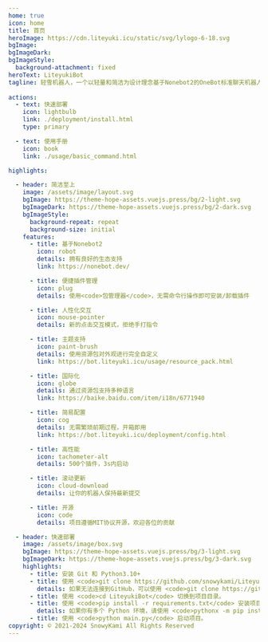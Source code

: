 ```yaml
---
home: true
icon: home
title: 首页
heroImage: https://cdn.liteyuki.icu/static/svg/lylogo-6-18.svg
bgImage:
bgImageDark:
bgImageStyle:
  background-attachment: fixed
heroText: LiteyukiBot
tagline: 轻雪机器人，一个以轻量和简洁为设计理念基于Nonebot2的OneBot标准聊天机器人
 
actions:
  - text: 快速部署
    icon: lightbulb
    link: ./deployment/install.html
    type: primary

  - text: 使用手册
    icon: book
    link: ./usage/basic_command.html

highlights:

  - header: 简洁至上
    image: /assets/image/layout.svg
    bgImage: https://theme-hope-assets.vuejs.press/bg/2-light.svg
    bgImageDark: https://theme-hope-assets.vuejs.press/bg/2-dark.svg
    bgImageStyle:
      background-repeat: repeat
      background-size: initial
    features:
      - title: 基于Nonebot2
        icon: robot
        details: 拥有良好的生态支持
        link: https://nonebot.dev/

      - title: 便捷插件管理
        icon: plug
        details: 使用<code>包管理器</code>，无需命令行操作即可安装/卸载插件

      - title: 人性化交互
        icon: mouse-pointer
        details: 新的点击交互模式，拒绝手打指令

      - title: 主题支持
        icon: paint-brush
        details: 使用资源包对外观进行完全自定义
        link: https://bot.liteyuki.icu/usage/resource_pack.html

      - title: 国际化
        icon: globe
        details: 通过资源包支持多种语言
        link: https://baike.baidu.com/item/i18n/6771940

      - title: 简易配置
        icon: cog
        details: 无需繁琐前期过程，开箱即用
        link: https://bot.liteyuki.icu/deployment/config.html

      - title: 高性能
        icon: tachometer-alt
        details: 500个插件，3s内启动

      - title: 滚动更新
        icon: cloud-download
        details: 让你的机器人保持最新提交

      - title: 开源
        icon: code
        details: 项目遵循MIT协议开源，欢迎各位的贡献

  - header: 快速部署
    image: /assets/image/box.svg
    bgImage: https://theme-hope-assets.vuejs.press/bg/3-light.svg
    bgImageDark: https://theme-hope-assets.vuejs.press/bg/3-dark.svg
    highlights:
      - title: 安装 Git 和 Python3.10+
      - title: 使用 <code>git clone https://github.com/snowykami/LiteyukiBot</code> 以克隆项目至本地。
        details: 如果无法连接到GitHub，可以使用 <code>git clone https://gitee.com/snowykami/LiteyukiBot</code>。
      - title: 使用 <code>cd LiteyukiBot</code> 切换到项目目录。
      - title: 使用 <code>pip install -r requirements.txt</code> 安装项目依赖。
        details: 如果你有多个 Python 环境，请使用 <code>pythonx -m pip install -r requirements.txt</code>。
      - title: 使用 <code>python main.py</code> 启动项目。
copyright: © 2021-2024 SnowyKami All Rights Reserved
---
```

